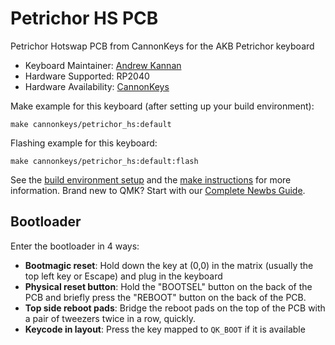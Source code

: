 # Petrichor HS PCB

Petrichor Hotswap PCB from CannonKeys for the AKB Petrichor keyboard

* Keyboard Maintainer: [Andrew Kannan](https://github.com/awkannan)
* Hardware Supported: RP2040
* Hardware Availability: [CannonKeys](https://cannonkeys.com)


Make example for this keyboard (after setting up your build environment):

    make cannonkeys/petrichor_hs:default
    
Flashing example for this keyboard:

    make cannonkeys/petrichor_hs:default:flash

See the [build environment setup](https://docs.qmk.fm/#/getting_started_build_tools) and the [make instructions](https://docs.qmk.fm/#/getting_started_make_guide) for more information. Brand new to QMK? Start with our [Complete Newbs Guide](https://docs.qmk.fm/#/newbs).

## Bootloader

Enter the bootloader in 4 ways:

* **Bootmagic reset**: Hold down the key at (0,0) in the matrix (usually the top left key or Escape) and plug in the keyboard
* **Physical reset button**: Hold the "BOOTSEL" button on the back of the PCB and briefly press the "REBOOT" button on the back of the PCB.
* **Top side reboot pads**: Bridge the reboot pads on the top of the PCB with a pair of tweezers twice in a row, quickly.
* **Keycode in layout**: Press the key mapped to `QK_BOOT` if it is available
